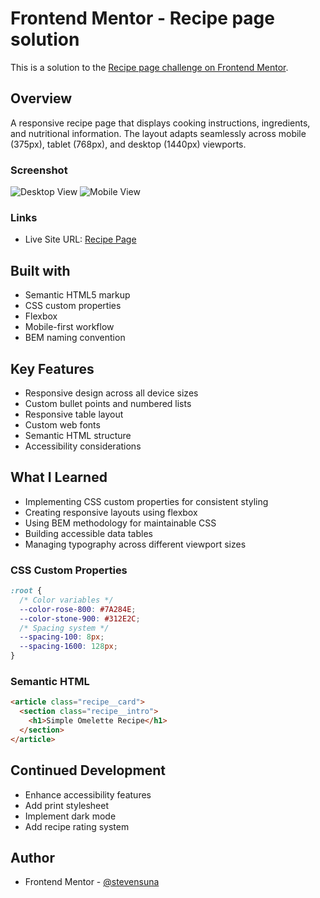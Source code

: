 # Frontend Mentor - Recipe page solution

This is a solution to the [Recipe page challenge on Frontend Mentor](https://www.frontendmentor.io/challenges/recipe-page-KiTsR8QQKm).

## Overview

A responsive recipe page that displays cooking instructions, ingredients, and nutritional information. The layout adapts seamlessly across mobile (375px), tablet (768px), and desktop (1440px) viewports.

### Screenshot

![Desktop View](/Desktop.png)
![Mobile View](/Mobile.png)

### Links

- Live Site URL: [Recipe Page](your-live-site-url.com)

## Built with

- Semantic HTML5 markup
- CSS custom properties
- Flexbox
- Mobile-first workflow
- BEM naming convention

## Key Features

- Responsive design across all device sizes
- Custom bullet points and numbered lists
- Responsive table layout
- Custom web fonts
- Semantic HTML structure
- Accessibility considerations

## What I Learned

- Implementing CSS custom properties for consistent styling
- Creating responsive layouts using flexbox
- Using BEM methodology for maintainable CSS
- Building accessible data tables
- Managing typography across different viewport sizes

### CSS Custom Properties

```css
:root {
  /* Color variables */
  --color-rose-800: #7A284E;
  --color-stone-900: #312E2C;
  /* Spacing system */
  --spacing-100: 8px;
  --spacing-1600: 128px;
}
```

### Semantic HTML

```html
<article class="recipe__card">
  <section class="recipe__intro">
    <h1>Simple Omelette Recipe</h1>
  </section>
</article>
```

## Continued Development

- Enhance accessibility features
- Add print stylesheet
- Implement dark mode
- Add recipe rating system

## Author

- Frontend Mentor - [@stevensuna](https://www.frontendmentor.io/profile/stevensuna)